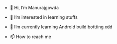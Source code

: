 - 👋 Hi, I’m Manurajgowda
- 👀 I’m interested in learning stuffs
- 🌱 I’m currently learning Android build bottting xdd

- 📫 How to reach me 

<!---
Manurajgowda/Manurajgowda is a ✨ special ✨ repository because its `README.md` (this file) appears on your GitHub profile.
You can click the Preview link to take a look at your changes.
--->
